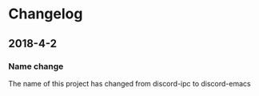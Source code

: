 # Changelog

## 2018-4-2
### Name change
The name of this project has changed from discord-ipc to discord-emacs

